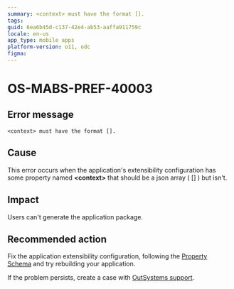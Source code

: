 ```yaml
---
summary: <context> must have the format [].
tags:
guid: 6ea6b45d-c137-42e4-ab53-aaffa911759c
locale: en-us
app_type: mobile apps
platform-version: o11, odc
figma:
---
```


# OS-MABS-PREF-40003

## Error message

`<context> must have the format [].`

## Cause

This error occurs when the application's extensibility configuration has some property named **&lt;context&gt;** that should be a json array ( [] ) but isn't.

## Impact

Users can't generate the application package.

## Recommended action

Fix the application extensibility configuration, following the [Property Schema](https://success.outsystems.com/Documentation/11/Delivering_Mobile_Apps/Customize_Your_Mobile_App/Extensibility_Configurations_JSON_Schema#property-schema) and try rebuilding your application.

If the problem persists, create a case with [OutSystems support](https://www.outsystems.com/support/portal/open-support-case?ErrorCode=OS-MABS-PREF-40003).
